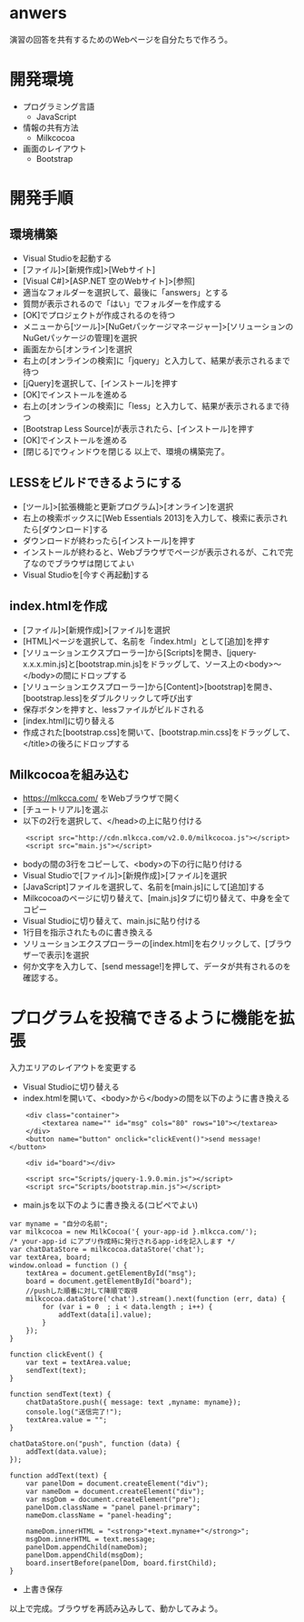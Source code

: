 # anwers
演習の回答を共有するためのWebページを自分たちで作ろう。

# 開発環境
- プログラミング言語
    - JavaScript
- 情報の共有方法
    - Milkcocoa
- 画面のレイアウト
    - Bootstrap

# 開発手順
## 環境構築
- Visual Studioを起動する
- [ファイル]>[新規作成]>[Webサイト]
- [Visual C#]>[ASP.NET 空のWebサイト]>[参照]
- 適当なフォルダーを選択して、最後に「answers」とする
- 質問が表示されるので「はい」でフォルダーを作成する
- [OK]でプロジェクトが作成されるのを待つ
- メニューから[ツール]>[NuGetパッケージマネージャー]>[ソリューションのNuGetパッケージの管理]を選択
- 画面左から[オンライン]を選択
- 右上の[オンラインの検索]に「jquery」と入力して、結果が表示されるまで待つ
- [jQuery]を選択して、[インストール]を押す
- [OK]でインストールを進める
- 右上の[オンラインの検索]に「less」と入力して、結果が表示されるまで待つ
- [Bootstrap Less Source]が表示されたら、[インストール]を押す
- [OK]でインストールを進める
- [閉じる]でウィンドウを閉じる
以上で、環境の構築完了。

## LESSをビルドできるようにする
- [ツール]>[拡張機能と更新プログラム]>[オンライン]を選択
- 右上の検索ボックスに[Web Essentials 2013]を入力して、検索に表示されたら[ダウンロード]する
- ダウンロードが終わったら[インストール]を押す
- インストールが終わると、Webブラウザでページが表示されるが、これで完了なのでブラウザは閉じてよい
- Visual Studioを[今すぐ再起動]する


## index.htmlを作成
- [ファイル]>[新規作成]>[ファイル]を選択
- [HTML]ページを選択して、名前を「index.html」として[追加]を押す
- [ソリューションエクスプローラー]から[Scripts]を開き、[jquery-x.x.x.min.js]と[bootstrap.min.js]をドラッグして、ソース上の&lt;body&gt;～&lt;/body&gt;の間にドロップする
- [ソリューションエクスプローラー]から[Content]>[bootstrap]を開き、[bootstrap.less]をダブルクリックして呼び出す
- 保存ボタンを押すと、lessファイルがビルドされる
- [index.html]に切り替える
- 作成された[bootstrap.css]を開いて、[bootstrap.min.css]をドラッグして、&lt;/title&gt;の後ろにドロップする

## Milkcocoaを組み込む
- https://mlkcca.com/ をWebブラウザで開く
- [チュートリアル]を選ぶ
- 以下の2行を選択して、&lt;/head&gt;の上に貼り付ける
```
    <script src="http://cdn.mlkcca.com/v2.0.0/milkcocoa.js"></script>
    <script src="main.js"></script>
```
- bodyの間の3行をコピーして、&lt;body&gt;の下の行に貼り付ける
- Visual Studioで[ファイル]>[新規作成]>[ファイル]を選択
- [JavaScript]ファイルを選択して、名前を[main.js]にして[追加]する
- Milkcocoaのページに切り替えて、[main.js]タブに切り替えて、中身を全てコピー
- Visual Studioに切り替えて、main.jsに貼り付ける
- 1行目を指示されたものに書き換える
- ソリューションエクスプローラーの[index.html]を右クリックして、[ブラウザーで表示]を選択
- 何か文字を入力して、[send message!]を押して、データが共有されるのを確認する。

# プログラムを投稿できるように機能を拡張
入力エリアのレイアウトを変更する
- Visual Studioに切り替える
- index.htmlを開いて、&lt;body&gt;から&lt;/body&gt;の間を以下のように書き換える
```
    <div class="container">
        <textarea name="" id="msg" cols="80" rows="10"></textarea>
    </div>
    <button name="button" onclick="clickEvent()">send message!</button>

    <div id="board"></div>

    <script src="Scripts/jquery-1.9.0.min.js"></script>
    <script src="Scripts/bootstrap.min.js"></script>
```
- main.jsを以下のように書き換える(コピペでよい)
```
var myname = "自分の名前";
var milkcocoa = new MilkCocoa('{ your-app-id }.mlkcca.com/');
/* your-app-id にアプリ作成時に発行されるapp-idを記入します */
var chatDataStore = milkcocoa.dataStore('chat');
var textArea, board;
window.onload = function () {
    textArea = document.getElementById("msg");
    board = document.getElementById("board");
    //pushした順番に対して降順で取得
    milkcocoa.dataStore('chat').stream().next(function (err, data) {
        for (var i = 0  ; i < data.length ; i++) {
            addText(data[i].value);
        }
    });
}

function clickEvent() {
    var text = textArea.value;
    sendText(text);
}

function sendText(text) {
    chatDataStore.push({ message: text ,myname: myname});
    console.log("送信完了!");
    textArea.value = "";
}

chatDataStore.on("push", function (data) {
    addText(data.value);
});

function addText(text) {
    var panelDom = document.createElement("div");
    var nameDom = document.createElement("div");
    var msgDom = document.createElement("pre");
    panelDom.className = "panel panel-primary";
    nameDom.className = "panel-heading";

    nameDom.innerHTML = "<strong>"+text.myname+"</strong>";
    msgDom.innerHTML = text.message;
    panelDom.appendChild(nameDom);
    panelDom.appendChild(msgDom);
    board.insertBefore(panelDom, board.firstChild);
}

```
- 上書き保存

以上で完成。ブラウザを再読み込みして、動かしてみよう。


